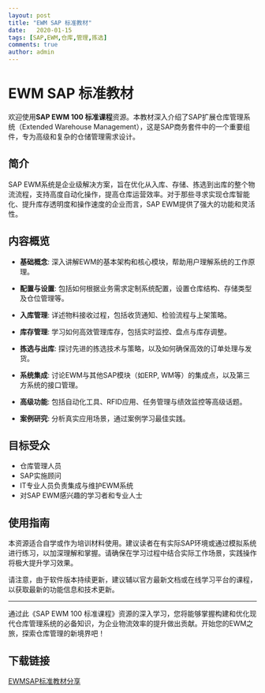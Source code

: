 ```yaml
---
layout: post
title: "EWM SAP 标准教材"
date:   2020-01-15
tags: [SAP,EWM,仓库,管理,拣选]
comments: true
author: admin
---
```

# EWM SAP 标准教材

欢迎使用**SAP EWM 100 标准课程**资源。本教材深入介绍了SAP扩展仓库管理系统（Extended Warehouse Management），这是SAP商务套件中的一个重要组件，专为高级和复杂的仓储管理需求设计。

## 简介

SAP EWM系统是企业级解决方案，旨在优化从入库、存储、拣选到出库的整个物流流程，支持高度自动化操作，提高仓库运营效率。对于那些寻求实现仓库智能化、提升库存透明度和操作速度的企业而言，SAP EWM提供了强大的功能和灵活性。

## 内容概览

- **基础概念**: 深入讲解EWM的基本架构和核心模块，帮助用户理解系统的工作原理。
  
- **配置与设置**: 包括如何根据业务需求定制系统配置，设置仓库结构、存储类型及仓位管理等。
  
- **入库管理**: 详述物料接收过程，包括收货通知、检验流程与上架策略。
  
- **库存管理**: 学习如何高效管理库存，包括实时监控、盘点与库存调整。
  
- **拣选与出库**: 探讨先进的拣选技术与策略，以及如何确保高效的订单处理与发货。
  
- **系统集成**: 讨论EWM与其他SAP模块（如ERP, WM等）的集成点，以及第三方系统的接口管理。
  
- **高级功能**: 包括自动化工具、RFID应用、任务管理与绩效监控等高级话题。
  
- **案例研究**: 分析真实应用场景，通过案例学习最佳实践。
  
## 目标受众

- 仓库管理人员
- SAP实施顾问
- IT专业人员负责集成与维护EWM系统
- 对SAP EWM感兴趣的学习者和专业人士

## 使用指南

本资源适合自学或作为培训材料使用。建议读者在有实际SAP环境或通过模拟系统进行练习，以加深理解和掌握。请确保在学习过程中结合实际工作场景，实践操作将极大提升学习效果。

请注意，由于软件版本持续更新，建议辅以官方最新文档或在线学习平台的课程，以获取最新的功能信息和技术更新。

---

通过此《SAP EWM 100 标准课程》资源的深入学习，您将能够掌握构建和优化现代仓库管理系统的必备知识，为企业物流效率的提升做出贡献。开始您的EWM之旅，探索仓库管理的新境界吧！

## 下载链接

[EWMSAP标准教材分享](https://pan.quark.cn/s/b41e82b357a5)